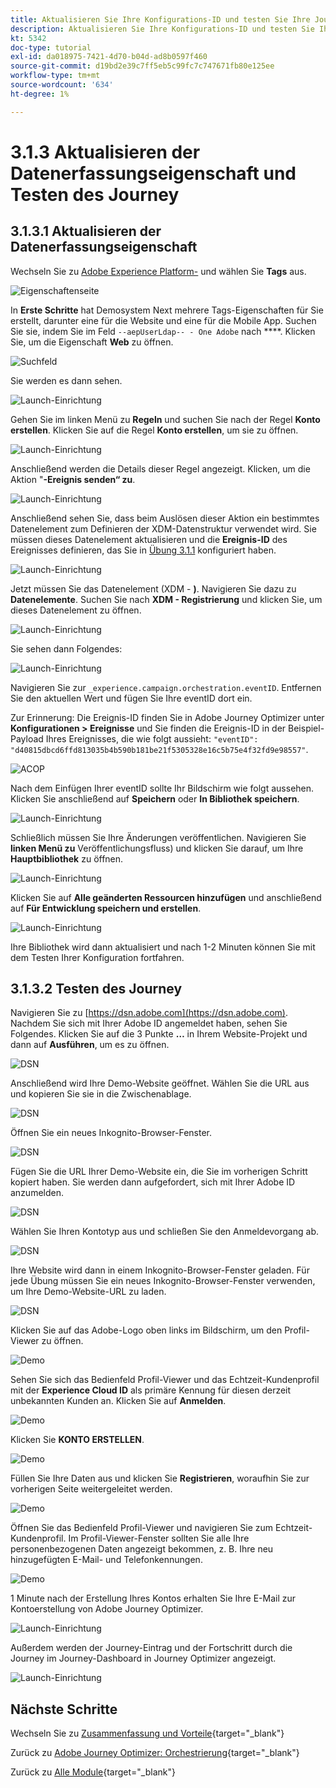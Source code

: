 ```yaml
---
title: Aktualisieren Sie Ihre Konfigurations-ID und testen Sie Ihre Journey
description: Aktualisieren Sie Ihre Konfigurations-ID und testen Sie Ihre Journey
kt: 5342
doc-type: tutorial
exl-id: da018975-7421-4d70-b04d-ad8b0597f460
source-git-commit: d19bd2e39c7ff5eb5c99fc7c747671fb80e125ee
workflow-type: tm+mt
source-wordcount: '634'
ht-degree: 1%

---
```


# 3.1.3 Aktualisieren der Datenerfassungseigenschaft und Testen des Journey

## 3.1.3.1 Aktualisieren der Datenerfassungseigenschaft

Wechseln Sie zu [Adobe Experience Platform-](https://experience.adobe.com/data-collection/home) und wählen Sie **Tags** aus.

![Eigenschaftenseite](./../../../../modules/delivery-activation/datacollection/dc1.1/images/launch1.png)

In **Erste Schritte** hat Demosystem Next mehrere Tags-Eigenschaften für Sie erstellt, darunter eine für die Website und eine für die Mobile App. Suchen Sie sie, indem Sie im Feld `--aepUserLdap-- - One Adobe` nach ****. Klicken Sie, um die Eigenschaft **Web** zu öffnen.

![Suchfeld](./../../../../modules/delivery-activation/datacollection/dc1.1/images/property6.png)

Sie werden es dann sehen.

![Launch-Einrichtung](./images/rule1.png)

Gehen Sie im linken Menü zu **Regeln** und suchen Sie nach der Regel **Konto erstellen**. Klicken Sie auf die Regel **Konto erstellen**, um sie zu öffnen.

![Launch-Einrichtung](./images/rule2.png)

Anschließend werden die Details dieser Regel angezeigt. Klicken, um die Aktion &quot;**-Ereignis senden“ zu**.

![Launch-Einrichtung](./images/rule3.png)

Anschließend sehen Sie, dass beim Auslösen dieser Aktion ein bestimmtes Datenelement zum Definieren der XDM-Datenstruktur verwendet wird. Sie müssen dieses Datenelement aktualisieren und die **Ereignis-ID** des Ereignisses definieren, das Sie in [Übung 3.1.1](./ex1.md) konfiguriert haben.

![Launch-Einrichtung](./images/rule4.png)

Jetzt müssen Sie das Datenelement (XDM - **)**. Navigieren Sie dazu zu **Datenelemente**. Suchen Sie nach **XDM - Registrierung** und klicken Sie, um dieses Datenelement zu öffnen.

![Launch-Einrichtung](./images/rule5.png)

Sie sehen dann Folgendes:

![Launch-Einrichtung](./images/rule6.png)

Navigieren Sie zur `_experience.campaign.orchestration.eventID`. Entfernen Sie den aktuellen Wert und fügen Sie Ihre eventID dort ein.

Zur Erinnerung: Die Ereignis-ID finden Sie in Adobe Journey Optimizer unter **Konfigurationen > Ereignisse** und Sie finden die Ereignis-ID in der Beispiel-Payload Ihres Ereignisses, die wie folgt aussieht: `"eventID": "d40815dbcd6ffd813035b4b590b181be21f5305328e16c5b75e4f32fd9e98557"`.

![ACOP](./images/payloadeventID.png)

Nach dem Einfügen Ihrer eventID sollte Ihr Bildschirm wie folgt aussehen. Klicken Sie anschließend auf **Speichern** oder **In Bibliothek speichern**.

![Launch-Einrichtung](./images/rule7.png)

Schließlich müssen Sie Ihre Änderungen veröffentlichen. Navigieren Sie **linken Menü zu** Veröffentlichungsfluss) und klicken Sie darauf, um Ihre **Hauptbibliothek** zu öffnen.

![Launch-Einrichtung](./images/rule8.png)

Klicken Sie auf **Alle geänderten Ressourcen hinzufügen** und anschließend auf **Für Entwicklung speichern und erstellen**.

![Launch-Einrichtung](./images/rule9.png)

Ihre Bibliothek wird dann aktualisiert und nach 1-2 Minuten können Sie mit dem Testen Ihrer Konfiguration fortfahren.

## 3.1.3.2 Testen des Journey

Navigieren Sie zu [https://dsn.adobe.com](https://dsn.adobe.com). Nachdem Sie sich mit Ihrer Adobe ID angemeldet haben, sehen Sie Folgendes. Klicken Sie auf die 3 Punkte **…** in Ihrem Website-Projekt und dann auf **Ausführen**, um es zu öffnen.

![DSN](./../../datacollection/dc1.1/images/web8.png)

Anschließend wird Ihre Demo-Website geöffnet. Wählen Sie die URL aus und kopieren Sie sie in die Zwischenablage.

![DSN](../../../getting-started/gettingstarted/images/web3.png)

Öffnen Sie ein neues Inkognito-Browser-Fenster.

![DSN](../../../getting-started/gettingstarted/images/web4.png)

Fügen Sie die URL Ihrer Demo-Website ein, die Sie im vorherigen Schritt kopiert haben. Sie werden dann aufgefordert, sich mit Ihrer Adobe ID anzumelden.

![DSN](../../../getting-started/gettingstarted/images/web5.png)

Wählen Sie Ihren Kontotyp aus und schließen Sie den Anmeldevorgang ab.

![DSN](../../../getting-started/gettingstarted/images/web6.png)

Ihre Website wird dann in einem Inkognito-Browser-Fenster geladen. Für jede Übung müssen Sie ein neues Inkognito-Browser-Fenster verwenden, um Ihre Demo-Website-URL zu laden.

![DSN](../../../getting-started/gettingstarted/images/web7.png)

Klicken Sie auf das Adobe-Logo oben links im Bildschirm, um den Profil-Viewer zu öffnen.

![Demo](./../../../../modules/delivery-activation/datacollection/dc1.2/images/pv1.png)

Sehen Sie sich das Bedienfeld Profil-Viewer und das Echtzeit-Kundenprofil mit der **Experience Cloud ID** als primäre Kennung für diesen derzeit unbekannten Kunden an. Klicken Sie auf **Anmelden**.

![Demo](./../../../../modules/delivery-activation/datacollection/dc1.2/images/pv2.png)

Klicken Sie **KONTO ERSTELLEN**.

![Demo](./../../../../modules/delivery-activation/datacollection/dc1.2/images/pv9.png)

Füllen Sie Ihre Daten aus und klicken Sie **Registrieren**, woraufhin Sie zur vorherigen Seite weitergeleitet werden.

![Demo](./../../../../modules/delivery-activation/datacollection/dc1.2/images/pv10.png)

Öffnen Sie das Bedienfeld Profil-Viewer und navigieren Sie zum Echtzeit-Kundenprofil. Im Profil-Viewer-Fenster sollten Sie alle Ihre personenbezogenen Daten angezeigt bekommen, z. B. Ihre neu hinzugefügten E-Mail- und Telefonkennungen.

![Demo](./../../../../modules/delivery-activation/datacollection/dc1.2/images/pv11.png)

1 Minute nach der Erstellung Ihres Kontos erhalten Sie Ihre E-Mail zur Kontoerstellung von Adobe Journey Optimizer.

![Launch-Einrichtung](./images/email.png)

Außerdem werden der Journey-Eintrag und der Fortschritt durch die Journey im Journey-Dashboard in Journey Optimizer angezeigt.

![Launch-Einrichtung](./images/emaildash.png)

## Nächste Schritte

Wechseln Sie zu [Zusammenfassung und Vorteile](./summary.md){target="_blank"}

Zurück zu [Adobe Journey Optimizer: Orchestrierung](./journey-orchestration-create-account.md){target="_blank"}

Zurück zu [Alle Module](./../../../../overview.md){target="_blank"}
